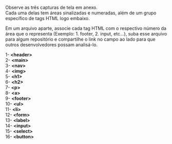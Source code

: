 Observe as três capturas de tela em anexo.   
Cada uma delas tem áreas sinalizadas e numeradas, além de um grupo específico de tags HTML logo embaixo.

Em um arquivo aparte, associe cada tag HTML com o respectivo número da área que o representa 
(Exemplo: 1. footer, 2. input, etc...), suba esse arquivo para algum repositório e compartilhe o link no campo ao lado para que  
outros desenvolvedores possam analisá-lo.




1- <b>&lt;header&gt;</b>    
2- <b>&lt;main&gt;</b>  
3- <b>&lt;nav&gt;</b>  
4- <b>&lt;img&gt;</b>  
5- <b>&lt;h1&gt;</b>  
6- <b>&lt;h2&gt;</b>  
7- <b>&lt;p&gt;</b>  
8- <b>&lt;a&gt;</b>    
9- <b>&lt;footer&gt;</b>    
10- <b>&lt;ul&gt;</b>    
11- <b>&lt;li&gt;</b>  
12- <b>&lt;form&gt;</b>  
13- <b>&lt;label&gt;</b>  
14- <b>&lt;input&gt;</b>  
15- <b>&lt;select&gt;</b>   
16- <b>&lt;button&gt;</b>
